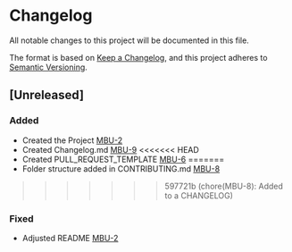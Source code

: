 # Changelog

All notable changes to this project will be documented in this file.

The format is based on [Keep a Changelog](https://keepachangelog.com/en/1.0.0/),
and this project adheres to [Semantic Versioning](https://semver.org/spec/v2.0.0.html).

## [Unreleased]

### Added

- Created the Project [MBU-2](https://memebattle.atlassian.net/browse/MBU-2)
- Created Changelog.md [MBU-9](https://memebattle.atlassian.net/browse/MBU-9)
<<<<<<< HEAD
- Created PULL_REQUEST_TEMPLATE [MBU-6](https://memebattle.atlassian.net/browse/MBU-6) 
=======
- Folder structure added in CONTRIBUTING.md [MBU-8](https://memebattle.atlassian.net/browse/MBU-8)
>>>>>>> 597721b (chore(MBU-8): Added to a CHANGELOG)

### Fixed

- Adjusted README [MBU-2](https://memebattle.atlassian.net/browse/MBU-2)